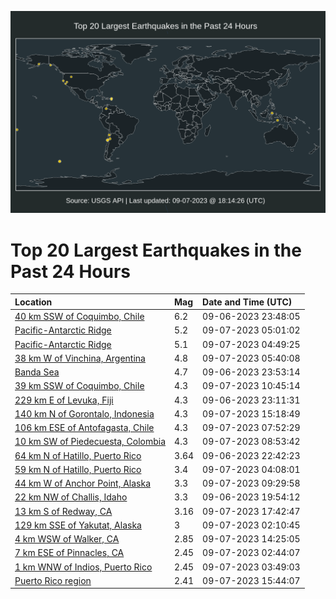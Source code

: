 ![Map](./map.png)

# Top 20 Largest Earthquakes in the Past 24 Hours

| Location | Mag | Date and Time (UTC) |
|:---|:---|:---|
| [40 km SSW of Coquimbo, Chile](https://earthquake.usgs.gov/earthquakes/eventpage/us7000ktti) | 6.2 | 09-06-2023 23:48:05 |
| [Pacific-Antarctic Ridge](https://earthquake.usgs.gov/earthquakes/eventpage/us7000ktvf) | 5.2 | 09-07-2023 05:01:02 |
| [Pacific-Antarctic Ridge](https://earthquake.usgs.gov/earthquakes/eventpage/us7000ktvc) | 5.1 | 09-07-2023 04:49:25 |
| [38 km W of Vinchina, Argentina](https://earthquake.usgs.gov/earthquakes/eventpage/us7000ktvg) | 4.8 | 09-07-2023 05:40:08 |
| [Banda Sea](https://earthquake.usgs.gov/earthquakes/eventpage/us7000kttl) | 4.7 | 09-06-2023 23:53:14 |
| [39 km SSW of Coquimbo, Chile](https://earthquake.usgs.gov/earthquakes/eventpage/us7000ktwh) | 4.3 | 09-07-2023 10:45:14 |
| [229 km E of Levuka, Fiji](https://earthquake.usgs.gov/earthquakes/eventpage/us7000ktt2) | 4.3 | 09-06-2023 23:11:31 |
| [140 km N of Gorontalo, Indonesia](https://earthquake.usgs.gov/earthquakes/eventpage/us7000ktz8) | 4.3 | 09-07-2023 15:18:49 |
| [106 km ESE of Antofagasta, Chile](https://earthquake.usgs.gov/earthquakes/eventpage/us7000ktvy) | 4.3 | 09-07-2023 07:52:29 |
| [10 km SW of Piedecuesta, Colombia](https://earthquake.usgs.gov/earthquakes/eventpage/us7000ktw5) | 4.3 | 09-07-2023 08:53:42 |
| [64 km N of Hatillo, Puerto Rico](https://earthquake.usgs.gov/earthquakes/eventpage/pr2023249005) | 3.64 | 09-06-2023 22:42:23 |
| [59 km N of Hatillo, Puerto Rico](https://earthquake.usgs.gov/earthquakes/eventpage/pr71424048) | 3.4 | 09-07-2023 04:08:01 |
| [44 km W of Anchor Point, Alaska](https://earthquake.usgs.gov/earthquakes/eventpage/ak023bhlw02w) | 3.3 | 09-07-2023 09:29:58 |
| [22 km NW of Challis, Idaho](https://earthquake.usgs.gov/earthquakes/eventpage/us7000ktrd) | 3.3 | 09-06-2023 19:54:12 |
| [13 km S of Redway, CA](https://earthquake.usgs.gov/earthquakes/eventpage/nc73934281) | 3.16 | 09-07-2023 17:42:47 |
| [129 km SSE of Yakutat, Alaska](https://earthquake.usgs.gov/earthquakes/eventpage/ak023bhhlvbs) | 3 | 09-07-2023 02:10:45 |
| [4 km WSW of Walker, CA](https://earthquake.usgs.gov/earthquakes/eventpage/nc73934201) | 2.85 | 09-07-2023 14:25:05 |
| [7 km ESE of Pinnacles, CA](https://earthquake.usgs.gov/earthquakes/eventpage/nc73934006) | 2.45 | 09-07-2023 02:44:07 |
| [1 km WNW of Indios, Puerto Rico](https://earthquake.usgs.gov/earthquakes/eventpage/pr71424038) | 2.45 | 09-07-2023 03:49:03 |
| [Puerto Rico region](https://earthquake.usgs.gov/earthquakes/eventpage/pr71424078) | 2.41 | 09-07-2023 15:44:07 |
